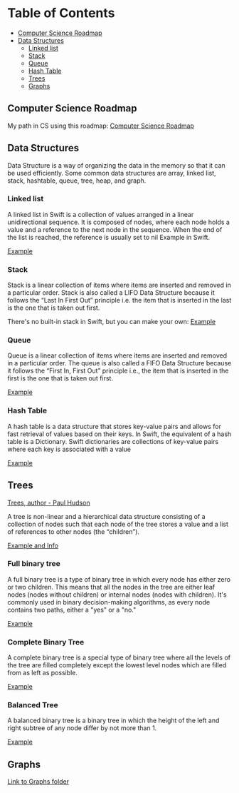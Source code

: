 # Table of Contents

* [Computer Science Roadmap](#computer-science-roadmap)
* [Data Structures](#data-structures)
  * [Linked list](#linked-list)
  * [Stack](#stack)
  * [Queue](#queue)
  * [Hash Table](#hash-table)
  * [Trees](#trees)
  * [Graphs](#graphs)

## Computer Science Roadmap

My path in CS using this roadmap: [Computer Science Roadmap](https://roadmap.sh/computer-science)

## Data Structures

Data Structure is a way of organizing the data in the memory so that it can be used efficiently. Some common data structures are array, linked list, stack, hashtable, queue, tree, heap, and graph.

### Linked list
A linked list in Swift is a collection of values arranged in a linear unidirectional sequence. It is composed of nodes, where each node holds a value and a reference to the next node in the sequence. When the end of the list is reached, the reference is usually set to nil
Example in Swift.

[Example](./Examples/LinkedList.swift)

### Stack
Stack is a linear collection of items where items are inserted and removed in a particular order. Stack is also called a LIFO Data Structure because it follows the “Last In First Out” principle i.e. the item that is inserted in the last is the one that is taken out first.

There's no built-in stack in Swift, but you can make your own: [Example](./Examples/Stack.swift)

### Queue
Queue is a linear collection of items where items are inserted and removed in a particular order. The queue is also called a FIFO Data Structure because it follows the “First In, First Out” principle i.e., the item that is inserted in the first is the one that is taken out first.

[Example](./Examples/Queue.md)

### Hash Table
A hash table is a data structure that stores key-value pairs and allows for fast retrieval of values based on their keys. In Swift, the equivalent of a hash table is a Dictionary. Swift dictionaries are collections of key-value pairs where each key is associated with a value

[Example](./Examples/Dictionary.md)

## Trees
[Trees, author - Paul Hudson](https://www.hackingwithswift.com/plus/data-structures/trees)

A tree is non-linear and a hierarchical data structure consisting of a collection of nodes such that each node of the tree stores a value and a list of references to other nodes (the “children”).

[Example and Info](./Examples/Trees/BinaryTree.md)

### Full binary tree
A full binary tree is a type of binary tree in which every node has either zero or two children. 
This means that all the nodes in the tree are either leaf nodes (nodes without children) or internal nodes (nodes with children). 
It's commonly used in binary decision-making algorithms, as every node contains two paths, either a "yes" or a "no."

[Example](./Examples/Trees/FullBinaryTree.md)

### Complete Binary Tree
A complete binary tree is a special type of binary tree where all the levels of the tree are filled completely except the lowest level nodes which are filled from as left as possible.

[Example](./Examples/Trees/CompleteBinaryTree.md)

### Balanced Tree
A balanced binary tree is a binary tree in which the height of the left and right subtree of any node differ by not more than 1.

[Example](./Examples/Trees/BalancedTree.md)

## Graphs
[Link to Graphs folder](https://github.com/kovs705/Swift-ComputerScience/tree/main/Graphs)
